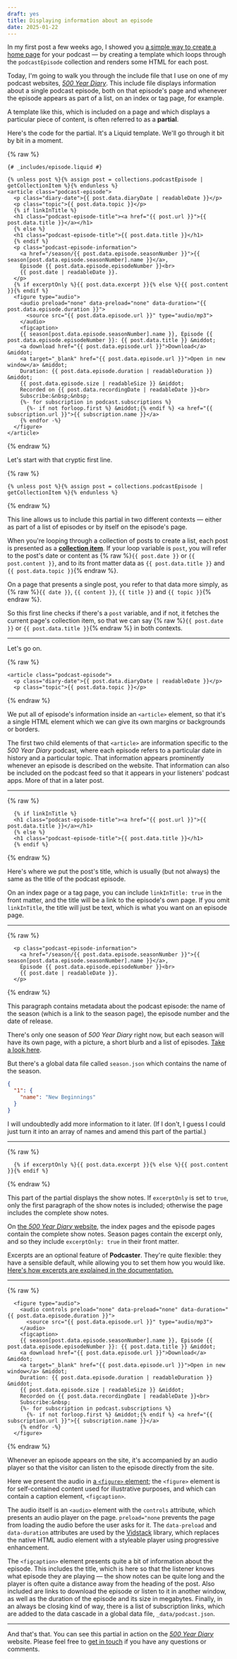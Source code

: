 ```yaml
---
draft: yes
title: Displaying information about an episode
date: 2025-01-22
---
```

<!---excerpt-->
In my first post a few weeks ago, I showed you [a simple way to create a home page][last-post] for your podcast — by creating a template which loops through the `podcastEpisode` collection and renders some HTML for each post.

[last-post]: 2025-01-06-creating-a-home-page.md

Today, I'm going to walk you through the include file that I use on one of my podcast websites, [_500 Year Diary_][500yd]. This include file displays information about a single podcast episode, both on that episode's page and whenever the episode appears as part of a list, on an index or tag page, for example.

A template like this, which is included on a page and which displays a particular piece of content, is often referred to as a **partial**.

[500yd]: https://500yeardiary.com
<!---endexcerpt-->

Here's the code for the partial. It's a Liquid template. We'll go through it bit by bit in a moment.

{% raw %}

```liquid
{# _includes/episode.liquid #}

{% unless post %}{% assign post = collections.podcastEpisode | getCollectionItem %}{% endunless %}
<article class="podcast-episode">
  <p class="diary-date">{{ post.data.diaryDate | readableDate }}</p>
  <p class="topic">{{ post.data.topic }}</p>
  {% if linkInTitle %}
  <h1 class="podcast-episode-title"><a href="{{ post.url }}">{{ post.data.title }}</a></h1>
  {% else %}
  <h1 class="podcast-episode-title">{{ post.data.title }}</h1>
  {% endif %}
  <p class="podcast-episode-information">
    <a href="/season/{{ post.data.episode.seasonNumber }}">{{ season[post.data.episode.seasonNumber].name }}</a>, 
    Episode {{ post.data.episode.episodeNumber }}<br>
    {{ post.date | readableDate }}.
  </p>
  {% if excerptOnly %}{{ post.data.excerpt }}{% else %}{{ post.content }}{% endif %}
  <figure type="audio">
    <audio preload="none" data-preload="none" data-duration="{{ post.data.episode.duration }}">
      <source src="{{ post.data.episode.url }}" type="audio/mp3">
    </audio>
    <figcaption>
    {{ season[post.data.episode.seasonNumber].name }}, Episode {{ post.data.episode.episodeNumber }}: {{ post.data.title }} &middot;
    <a download href="{{ post.data.episode.url }}">Download</a> &middot;
    <a target="_blank" href="{{ post.data.episode.url }}">Open in new window</a> &middot;
    Duration: {{ post.data.episode.duration | readableDuration }} &middot;
    {{ post.data.episode.size | readableSize }} &middot;
    Recorded on {{ post.data.recordingDate | readableDate }}<br>
    Subscribe:&nbsp;&nbsp;
    {%- for subscription in podcast.subscriptions %}
      {%- if not forloop.first %} &middot;{% endif %} <a href="{{ subscription.url }}">{{ subscription.name }}</a>
    {% endfor -%}
  </figure>
</article>
```

{% endraw %}

Let's start with that cryptic first line.

{% raw %}

```liquid
{% unless post %}{% assign post = collections.podcastEpisode | getCollectionItem %}{% endunless %}
```

{% endraw %}

This line allows us to include this partial in two different contexts — either as part of a list of episodes or by itself on the episode's page.

When you're looping through a collection of posts to create a list, each post is presented as a [**collection item**][]. If your loop variable is `post`, you will refer to the post's date or content as {% raw %}`{{ post.date }}` or `{{ post.content }}`, and to its front matter data as `{{ post.data.title }}` and `{{ post.data.topic }}`{% endraw %}.

[**collection item**]: https://www.11ty.dev/docs/collections/#collection-item-data-structure

On a page that presents a single post, you refer to that data more simply, as {% raw %}`{{ date }}`, `{{ content }}`, `{{ title }}` and `{{ topic }}`{% endraw %}.

So this first line checks if there's a `post` variable, and if not, it fetches the current page's collection item, so that we can say {% raw %}`{{ post.date }}` or `{{ post.data.title }}`{% endraw %} in both contexts.

***

Let's go on.

{% raw %}

```liquid
<article class="podcast-episode">
  <p class="diary-date">{{ post.data.diaryDate | readableDate }}</p>
  <p class="topic">{{ post.data.topic }}</p>
```

{% endraw %}

We put all of episode's information inside an `<article>` element, so that it's a single HTML element which we can give its own margins or backgrounds or borders.

The first two child elements of that `<article>` are information specific to the _500 Year Diary_ podcast, where each episode refers to a particular date in history and a particular topic. That information appears prominently whenever an episode is described on the website. That information can also be included on the podcast feed so that it appears in your listeners' podcast apps. More of that in a later post.

***

{% raw %}

```liquid
  {% if linkInTitle %}
  <h1 class="podcast-episode-title"><a href="{{ post.url }}">{{ post.data.title }}</a></h1>
  {% else %}
  <h1 class="podcast-episode-title">{{ post.data.title }}</h1>
  {% endif %}
```

{% endraw %}

Here's where we put the post's title, which is usually (but not always) the same as the title of the podcast episode.

On an index page or a tag page, you can include `linkInTitle: true` in the front matter, and the title will be a link to the episode's own page. If you omit `linkInTitle`, the title will just be text, which is what you want on an episode page.

***

{% raw %}

```liquid
  <p class="podcast-episode-information">
    <a href="/season/{{ post.data.episode.seasonNumber }}">{{ season[post.data.episode.seasonNumber].name }}</a>, 
    Episode {{ post.data.episode.episodeNumber }}<br>
    {{ post.date | readableDate }}.
  </p>
```

{% endraw %}

This paragraph contains metadata about the podcast episode: the name of the season (which is a link to the season page), the episode number and the date of release.

There's only one season of _500 Year Diary_ right now, but each season will have its own page, with a picture, a short blurb and a list of episodes. [Take a look here](https://500yeardiary.com/season/1).

But there's a global data file called `season.json` which contains the name of the season.

```json
{
  "1": {
    "name": "New Beginnings"
  }
}
```

I will undoubtedly add more information to it later. (If I don't, I guess I could just turn it into an array of names and amend this part of the partial.)

***

{% raw %}

```liquid
  {% if excerptOnly %}{{ post.data.excerpt }}{% else %}{{ post.content }}{% endif %}
```

{% endraw %}

This part of the partial displays the show notes. If `excerptOnly` is set to `true`, only the first paragraph of the show notes is included; otherwise the page includes the complete show notes.

On [the _500 Year Diary_ website][500yd], the index pages and the episode pages contain the complete show notes. Season pages contain the excerpt only, and so they include `excerptOnly: true` in their front matter.

Excerpts are an optional feature of **Podcaster**. They're quite flexible: they have a sensible default, while allowing you to set them how you would like. [Here's how excerpts are explained in the documentation.](/docs/optional-features/#excerpts)

***

{% raw %}

```liquid
  <figure type="audio">
    <audio controls preload="none" data-preload="none" data-duration="{{ post.data.episode.duration }}">
      <source src="{{ post.data.episode.url }}" type="audio/mp3">
    </audio>
    <figcaption>
    {{ season[post.data.episode.seasonNumber].name }}, Episode {{ post.data.episode.episodeNumber }}: {{ post.data.title }} &middot;
    <a download href="{{ post.data.episode.url }}">Download</a> &middot;
    <a target="_blank" href="{{ post.data.episode.url }}">Open in new window</a> &middot;
    Duration: {{ post.data.episode.duration | readableDuration }} &middot;
    {{ post.data.episode.size | readableSize }} &middot;
    Recorded on {{ post.data.recordingDate | readableDate }}<br>
    Subscribe:&nbsp;
    {%- for subscription in podcast.subscriptions %}
      {%- if not forloop.first %} &middot;{% endif %} <a href="{{ subscription.url }}">{{ subscription.name }}</a>
    {% endfor -%}
  </figure>
```

{% endraw %}

Whenever an episode appears on the site, it's accompanied by an audio player so that the visitor can listen to the episode directly from the site.

Here we present the audio in [a `<figure>` element][figure]; the `<figure>` element is for self-contained content used for illustrative purposes, and which can contain a caption element, `<figcaption>`.

[figure]: https://html.spec.whatwg.org/multipage/grouping-content.html#the-figure-element

The audio itself is an `<audio>` element with the `controls` attribute, which presents an audio player on the page. `preload="none` prevents the page from loading the audio before the user asks for it. The `data-preload` and `data-duration` attributes are used by the [Vidstack](https://vidstack.io) library, which replaces the native HTML audio element with a styleable player using progressive enhancement.

The `<figcaption>` element presents quite a bit of information about the episode. This includes the title, which is here so that the listener knows what episode they are playing — the show notes can be quite long and the player is often quite a distance away from the heading of the post. Also included are links to download the episode or listen to it in another window, as well as the duration of the episode and its size in megabytes. Finally, in an always be closing kind of way, there is a list of subscription links, which are added to the data cascade in a global data file, `_data/podcast.json`.

***

And that's that. You can see this partial in action on the [_500 Year Diary_][500yd] website. Please feel free to [get in touch](about.md) if you have any questions or comments.
